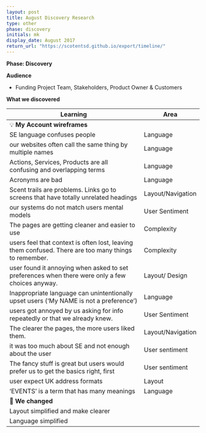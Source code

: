 ```yaml
---
layout: post
title: August Discovery Research
type: other
phase: discovery
initials: mk
display_date: August 2017
return_url: "https://scotentsd.github.io/export/timeline/"
---
```



**Phase: Discovery**

**Audience**
- Funding Project Team, Stakeholders, Product Owner & Customers

**What we discovered**

Learning | Area
--- | ---
  💡  **My Account wireframes** |  	
  SE language confuses people	| Language
  our websites often call the same thing by multiple names	| Language
  Actions, Services, Products are all confusing and overlapping terms	| Language
  Acronyms are bad	| Language
  Scent trails are problems. Links go to screens that have totally unrelated headings	| Layout/Navigation
  our systems do not match users mental models	| User Sentiment
  The pages are getting cleaner and easier to use	| Complexity
  users feel that context is often lost, leaving them confused. There are too many things to remember.	| Complexity
  user found it annoying when asked to set preferences when there were only a few choices anyway. 	| Layout/ Design
  Inappropriate language can unintentionally upset users (‘My NAME is not a preference’)	| Language
  users got annoyed by us asking for info repeatedly or that we already knew. 	| User Sentiment
  The clearer the pages, the more users liked them.	| Layout/Navigation
  it was too much about SE and not enough about the user	| User sentiment
  The fancy stuff is great but users would prefer us to get the basics right, first	| User sentiment
  user expect UK address formats	| Layout
  ‘EVENTS’ is a term that has many meanings	| Language
🧰 **We changed** |  
Layout simplified and make clearer |
Language simplified	|


<!--more-->
